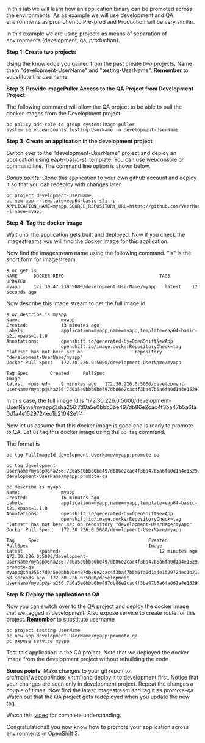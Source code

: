 In this lab we will learn how an application binary can be promoted across the environments. As as example we will use development and QA environments as promotion to Pre-prod and Production will be very similar.

In this example we are using projects as means of separation of environments (development, qa, production).

**Step 1: Create two projects**

Using the knowledge you gained from the past create two projects. Name them "development-UserName" and "testing-UserName". **Remember** to substitute the username.

**Step 2: Provide ImagePuller Access to the QA Project from Development Project**

The following command will allow the QA project to be able to pull the docker images from the Development project.

````
oc policy add-role-to-group system:image-puller system:serviceaccounts:testing-UserName -n development-UserName
````

**Step 3: Create an application in the development project**

Switch over to the "development-UserName" project and deploy an application using eap6-basic-sti template. You can use webconsole or command line. The command line option is shown below.

*Bonus points:* Clone this application to your own github account and deploy it so that you can redeploy with changes later.

````
oc project development-UserName
oc new-app --template=eap64-basic-s2i -p APPLICATION_NAME=myapp,SOURCE_REPOSITORY_URL=https://github.com/VeerMuchandi/kitchensink.git,CONTEXT_DIR=,SOURCE_REPOSITORY_REF= -l name=myapp
````

**Step 4: Tag the docker image**

Wait until the application gets built and deployed. Now if you check the imagestreams you will find the docker image for this application.

Now find the imagestream name using the following command. "is" is the short form for imagestream.

````
$ oc get is
NAME      DOCKER REPO                                   TAGS      UPDATED
myapp     172.30.47.239:5000/development-UserName/myapp   latest    12 seconds ago

````

Now describe this image stream to get the full image id

````
$ oc describe is myapp
Name:				myapp
Created:			13 minutes ago
Labels:				application=myapp,name=myapp,template=eap64-basic-s2i,xpaas=1.1.0
Annotations:		openshift.io/generated-by=OpenShiftNewApp
					openshift.io/image.dockerRepositoryCheck=tag "latest" has not been set on 					repository "development-UserName/myapp"
Docker Pull Spec:	172.30.226.0:5000/development-UserName/myapp

Tag	Spec		Created		PullSpec														Image
latest	<pushed>	9 minutes ago	172.30.226.0:5000/development-UserName/myapp@sha256:7d0a5e0bbb0be497db86e2cac4f3ba47b5a6fa0d1a4e1529724ec1b21042e1f4	
````
In this case, the full image Id is '172.30.226.0:5000/development-UserName/myapp@sha256:7d0a5e0bbb0be497db86e2cac4f3ba47b5a6fa0d1a4e1529724ec1b21042e1f4'

Now let us assume that this docker image is good and is ready to promote to QA. Let us tag this docker image using the `oc tag` command.

The format is 

````
oc tag FullImageId development-UserName/myapp:promote-qa
````



```
oc tag development-UserName/myapp@sha256:7d0a5e0bbb0be497db86e2cac4f3ba47b5a6fa0d1a4e1529724ec1b21042e1f4 development-UserName/myapp:promote-qa

oc describe is myapp
Name:				myapp
Created:			16 minutes ago
Labels:				application=myapp,name=myapp,template=eap64-basic-s2i,xpaas=1.1.0
Annotations:		openshift.io/generated-by=OpenShiftNewApp
					openshift.io/image.dockerRepositoryCheck=tag "latest" has not been set on repository "development-UserName/myapp"
Docker Pull Spec:	172.30.226.0:5000/development-UserName/myapp

Tag		Spec										Created		PullSpec											Image
latest		<pushed>									12 minutes ago	172.30.226.0:5000/development-UserName/myapp@sha256:7d0a5e0bbb0be497db86e2cac4f3ba47b5a6fa0d1a4e1529724ec1b21042e1f4	
promote-qa	myapp@sha256:7d0a5e0bbb0be497db86e2cac4f3ba47b5a6fa0d1a4e1529724ec1b21042e1f4	58 seconds ago	172.30.226.0:5000/development-UserName/myapp@sha256:7d0a5e0bbb0be497db86e2cac4f3ba47b5a6fa0d1a4e1529724ec1b21042e1f4

```
**Step 5: Deploy the application to QA**


Now you can switch over to the QA project and deploy the docker image that we tagged in development. Also expose service to create route for this project.
**Remember** to substitute username

````
oc project testing-UserName
oc new-app development-UserName/myapp:promote-qa
oc expose service myapp
````

Test this application in the QA project. Note that we deployed the docker image from the development project without rebuilding the code

**Bonus points**: Make changes to your git repo ( to src/main/webapp/index.xhtml)and deploy it to development first. Notice that your changes are seen only in development project. Repeat the changes a couple of times. Now find the latest imagestream and tag it as promote-qa. Watch out that the QA project gets redeployed when you update the new tag.

Watch this [video](https://blog.openshift.com/promoting-applications-across-environments) for complete understanding. 

Congratulations!! you now know how to promote your application across environments in OpenShift 3.




